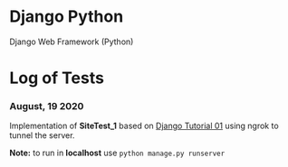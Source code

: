 # Django Python
Django Web Framework (Python)

# Log of Tests

### August, 19 2020

Implementation of **SiteTest_1** based on [Django Tutorial 01](https://docs.djangoproject.com/en/3.0/intro/tutorial01/) using ngrok to tunnel the server.

**Note:** to run in **localhost** use `python manage.py runserver`
